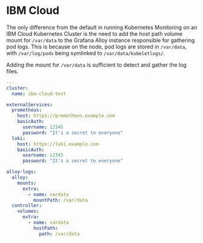 # IBM Cloud

The only difference from the default in running Kubernetes Monitoring on an IBM Cloud Kubernetes Cluster is the need to
add the host path volume mount for `/var/data` to the Grafana Alloy instance responsible for gathering pod logs. This is
because on the node, pod logs are stored in `/var/data`, with `/var/log/pods` being symlinked
to `/var/data/kubeletlogs/`.

Adding the mount for `/var/data` is sufficient to detect and gather the log files.

<!-- values file start -->
```yaml
---
cluster:
  name: ibm-cloud-test

externalServices:
  prometheus:
    host: https://prometheus.example.com
    basicAuth:
      username: 12345
      password: "It's a secret to everyone"
  loki:
    host: https://loki.example.com
    basicAuth:
      username: 12345
      password: "It's a secret to everyone"

alloy-logs:
  alloy:
    mounts:
      extra:
        - name: vardata
          mountPath: /var/data
  controller:
    volumes:
      extra:
        - name: vardata
          hostPath:
            path: /var/data
```
<!-- values file end -->
